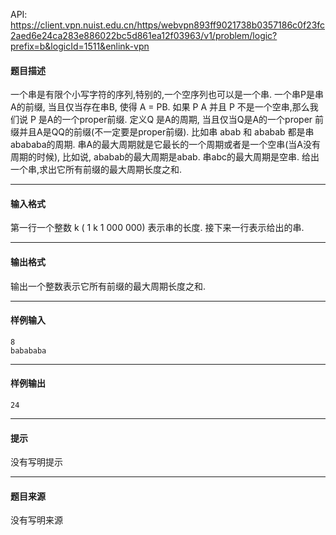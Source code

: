 API: https://client.vpn.nuist.edu.cn/https/webvpn893ff9021738b0357186c0f23fc2aed6e24ca283e886022bc5d861ea12f03963/v1/problem/logic?prefix=b&logicId=1511&enlink-vpn

#### 题目描述

一个串是有限个小写字符的序列,特别的,一个空序列也可以是一个串. 一个串P是串A的前缀, 当且仅当存在串B, 使得 A = PB. 如果 P A 并且 P 不是一个空串,那么我们说 P 是A的一个proper前缀. 定义Q 是A的周期, 当且仅当Q是A的一个proper 前缀并且A是QQ的前缀(不一定要是proper前缀). 比如串 abab 和 ababab 都是串abababa的周期. 串A的最大周期就是它最长的一个周期或者是一个空串(当A没有周期的时候), 比如说, ababab的最大周期是abab. 串abc的最大周期是空串. 给出一个串,求出它所有前缀的最大周期长度之和.

---

#### 输入格式

第一行一个整数 k ( 1 k 1 000 000) 表示串的长度. 接下来一行表示给出的串.

---

#### 输出格式

输出一个整数表示它所有前缀的最大周期长度之和.

---

#### 样例输入
```
8
babababa

```

---

#### 样例输出
```
24

```

---

#### 提示

没有写明提示

---

#### 题目来源

没有写明来源